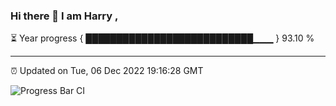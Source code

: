 ### Hi there 👋 I am Harry , 

⏳ Year progress { ███████████████████████████▁▁▁ } 93.10 %

---

⏰ Updated on Tue, 06 Dec 2022 19:16:28 GMT

![Progress Bar CI](https://github.com/duykhang68/duykhang68/workflows/Progress%20Bar%20CI/badge.svg)
